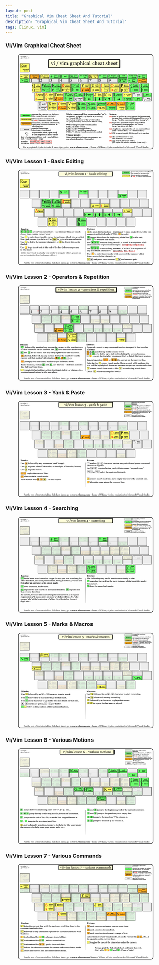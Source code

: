 ```yaml
---
layout: post
title: "Graphical Vim Cheat Sheet And Tutorial"
description: "Graphical Vim Cheat Sheet And Tutorial"
tags: [linux, vim]
---
```


### Vi/Vim Graphical Cheat Sheet

<figure>
	<a href="/images/vim/vi-vim-cheat-sheet.gif"><img src="/images/vim/vi-vim-cheat-sheet.gif" alt=""></a>
</figure>

### Vi/Vim Lesson 1 - Basic Editing

<figure>
	<a href="/images/vim/vi-vim-tutorial-1.gif"><img src="/images/vim/vi-vim-tutorial-1.gif" alt=""></a>
</figure>

### Vi/Vim Lesson 2 - Operators & Repetition 

<figure>
	<a href="/images/vim/vi-vim-tutorial-2.gif"><img src="/images/vim/vi-vim-tutorial-2.gif" alt=""></a>
</figure>

### Vi/Vim Lesson 3 - Yank & Paste

<figure>
	<a href="/images/vim/vi-vim-tutorial-3.gif"><img src="/images/vim/vi-vim-tutorial-3.gif" alt=""></a>
</figure>

### Vi/Vim Lesson 4 - Searching

<figure>
	<a href="/images/vim/vi-vim-tutorial-4.gif"><img src="/images/vim/vi-vim-tutorial-4.gif" alt=""></a>
</figure>

### Vi/Vim Lesson 5 - Marks & Macros

<figure>
	<a href="/images/vim/vi-vim-tutorial-5.gif"><img src="/images/vim/vi-vim-tutorial-5.gif" alt=""></a>
</figure>

### Vi/Vim Lesson 6 - Various Motions

<figure>
	<a href="/images/vim/vi-vim-tutorial-6.gif"><img src="/images/vim/vi-vim-tutorial-6.gif" alt=""></a>
</figure>

### Vi/Vim Lesson 7 - Various Commands

<figure>
	<a href="/images/vim/vi-vim-tutorial-7.gif"><img src="/images/vim/vi-vim-tutorial-7.gif" alt=""></a>
</figure>
